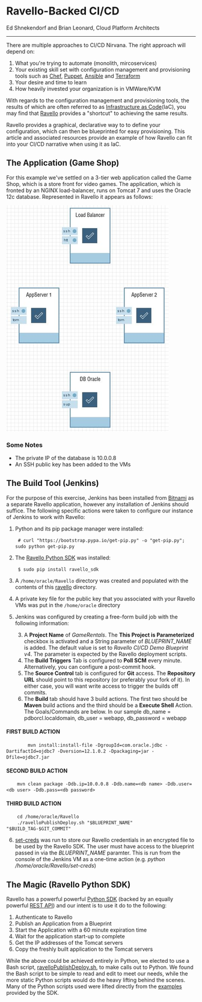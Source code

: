 # Ravello-Backed CI/CD
Ed Shnekendorf and Brian Leonard, Cloud Platform Architects

----------


There are multiple approaches to CI/CD Nirvana. The right approach will depend on:

1. What you're trying to automate (monolith, mircoservices)
1. Your existing skill set with configuration management and provisioning tools such as [Chef](https://www.chef.io/chef/), [Puppet](https://puppet.com/), [Ansible](https://www.ansible.com/) and [Terraform](https://www.terraform.io/)
1. Your desire and time to learn
1. How heavily invested your organization is in VMWare/KVM

With regards to the configuration management and provisioning tools, the results of which are often referred to as [Infrastructure as Code](https://en.wikipedia.org/wiki/Infrastructure_as_Code)(IaC), you may find that [Ravello](https://www.ravellosystems.com/) provides a "shortcut" to achieving the same results.

Ravello provides a graphical, declarative way to to define your configuration, which can then be blueprinted for easy provisioning. This article and associated resources provide an example of how Ravello can fit into your CI/CD narrative when using it as IaC.

## The Application (Game Shop)
For this example we've settled on a 3-tier web application called the Game Shop, which is a store front for video games. The application, which is fronted by an NGINX load-balancer, runs on Tomcat 7 and uses the Oracle 12c database. Represented in Ravello it appears as follows:

![](images/blueprint.JPG)

### Some Notes



- The private IP of the database is 10.0.0.8
- An SSH public key has been added to the VMs



## The Build Tool (Jenkins)
For the purpose of this exercise, Jenkins has been installed from [Bitnami](https://bitnami.com/stack/jenkins) as a separate Ravello application, however any installation of Jenkins should suffice. The following specific actions were taken to configure our instance of Jenkins to work with Ravello:

1. Python and its pip package manager were installed:

    	# curl "https://bootstrap.pypa.io/get-pip.py" -o "get-pip.py"; sudo python get-pip.py

1. The [Ravello Python SDK](https://github.com/ravello/python-sdk) was installed:

		$ sudo pip install ravello_sdk

1. A `/home/oracle/Ravello` directory was created and populated with the contents of this [ravello](.) directory.

1. A private key file for the public key that you associated with your Ravello VMs was put in the `/home/oracle` directory

2. Jenkins was configured by creating a free-form build job with the following information:

    3. A **Project Name** of *GameRentals*.  The **This Project is Parameterized** checkbox is activated and a String parameter of *BLUEPRINT_NAME* is added.  The default value is set to *Ravello CI/CD Demo Blueprint v4*.  The parameter is expected by the Ravello deployment scripts.
    3. The **Build Triggers** Tab is configured to **Poll SCM** every minute.  Alternatively, you can configure a post-commit hook.
    3. The **Source Control** tab is configured for **Git** access.  The **Repository URL** should point to this repository (or preferably your fork of it).  In either case, you will want write access to trigger the builds off commits.
    4.  The **Build** tab should have 3 build actions.  The first two should be **Maven** build actions and the third should be a **Execute Shell** Action.  The Goals/Commands are below.  In our sample db_name = pdborcl.localdomain, db_user = webapp, db_password = webapp    
        
#### FIRST BUILD ACTION
```
        mvn install:install-file -DgroupId=com.oracle.jdbc -DartifactId=ojdbc7 -Dversion=12.1.0.2 -Dpackaging=jar -Dfile=ojdbc7.jar
```

#### SECOND BUILD ACTION
```
	mvn clean package -Ddb.ip=10.0.0.8 -Ddb.name=<db name> -Ddb.user=<db user> -Ddb.pass=<db password>
```
	
#### THIRD BUILD ACTION
```
 	cd /home/oracle/Ravello
	./ravelloPublishDeploy.sh "$BLUEPRINT_NAME" "$BUILD_TAG-$GIT_COMMIT"
```

6. [set-creds](set-creds) was run to store our Ravello credentials in an encrypted file to be used by the Ravello SDK. The user must have access to the blueprint passed in via the *BLUEPRINT_NAME* paramter.  This is run from the console of the Jenkins VM as a one-time action (e.g. *python /home/oracle/Ravello/set-creds*)


## The Magic (Ravello Python SDK)
Ravello has a powerful powerful [Python SDK](https://github.com/ravello/python-sdk) (backed by an equally powerful [REST API](https://www.ravellosystems.com/ravello-api-doc/)) and our intent is to use it do to the following:

1. Authenticate to Ravello
2. Publish an Application from a Blueprint
3. Start the Application with a 60 minute expiration time
4. Wait for the application start-up to complete
5. Get the IP addresses of the Tomcat servers
6. Copy the freshly built application to the Tomcat servers

While the above could be achieved entirely in Python, we elected to use a Bash script, [ravelloPublishDeploy.sh](ravelloPublishDeploy.sh), to make calls out to Python. We found the Bash script to be simple to read and edit to meet our needs, while the more static Python scripts would do the heavy lifting behind the scenes. Many of the Python scripts used were lifted directly from the [examples](https://github.com/ravello/python-sdk/tree/master/examples) provided by the SDK.



